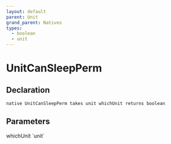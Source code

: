 ```yaml
---
layout: default
parent: Unit
grand_parent: Natives
types:
  - boolean
  - unit
---
```


# UnitCanSleepPerm

## Declaration

```
native UnitCanSleepPerm takes unit whichUnit returns boolean
```

## Parameters
<dl>
  <dt>whichUnit `unit`</dt>
  <dd></dd>
</dl>